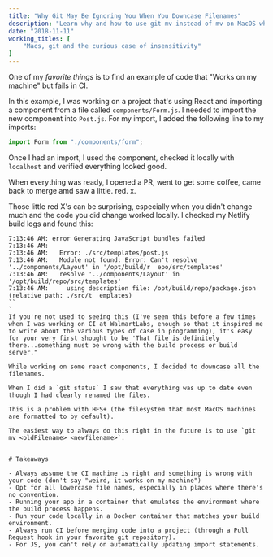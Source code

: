 ```yaml
---
title: "Why Git May Be Ignoring You When You Downcase Filenames"
description: "Learn why and how to use git mv instead of mv on MacOS when changes case on filenames."
date: "2018-11-11"
working_titles: [
    "Macs, git and the curious case of insensitivity"
]
---
```


One of my _favorite things_ is to find an example of code that "Works on my machine" but fails in CI.

In this example, I was working on a project that's using React and importing a component from a file called `components/Form.js`. I needed to import the new component into `Post.js`. For my import, I added the following line to my imports:

```js
import Form from "./components/form";
```

Once I had an import, I used the component, checked it locally with `localhost` and verified everything looked good.

When everything was ready, I opened a PR, went to get some coffee, came back to merge amd saw a little. red. x.

Those little red X's can be surprising, especially when you didn't change much and the code you did change worked locally. I checked my Netlify build logs and found this:

```
7:13:46 AM: error Generating JavaScript bundles failed
7:13:46 AM:
7:13:46 AM:   Error: ./src/templates/post.js
7:13:46 AM:   Module not found: Error: Can't resolve '../components/Layout' in '/opt/build/r  epo/src/templates'
7:13:46 AM:   resolve '../components/Layout' in '/opt/build/repo/src/templates'
7:13:46 AM:     using description file: /opt/build/repo/package.json (relative path: ./src/t  emplates)
``
`
If you're not used to seeing this (I've seen this before a few times when I was working on CI at WalmartLabs, enough so that it inspired me to write about the various types of case in programming), it's easy for your very first shought to be 'That file is definitely there...something must be wrong with the build process or build server."

While working on some react components, I decided to downcase all the filenames.

When I did a `git status` I saw that everything was up to date even though I had clearly renamed the files.

This is a problem with HFS+ (the filesystem that most MacOS machines are formatted to by default).

The easiest way to always do this right in the future is to use `git mv <oldFilename> <newfilename>`.


# Takeaways

- Always assume the CI machine is right and something is wrong with your code (don't say "weird, it works on my machine")
- Opt for all lowercase file names, especially in places where there's no convention.
- Running your app in a container that emulates the environment where the build process happens.
- Run your code locally in a Docker container that matches your build environment.
- Always run CI before merging code into a project (through a Pull Request hook in your favorite git repository).
- For JS, you can't rely on automatically updating import statements.
```
